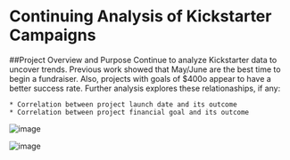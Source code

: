 # Continuing Analysis of Kickstarter Campaigns

##Project Overview and Purpose
Continue to analyze Kickstarter data to uncover trends.  Previous work showed that May/June are the best time to begin a fundraiser.  Also, projects with goals of $400o appear to have a better success rate.  Further analysis explores these relationaships, if any:

    * Correlation between project launch date and its outcome
    * Correlation between project financial goal and its outcome
    
![image](https://user-images.githubusercontent.com/84471904/123290734-5cc59d80-d4c6-11eb-8aff-69eb23ad4944.png)


![image](https://user-images.githubusercontent.com/84471904/123289803-9e097d80-d4c5-11eb-96ce-534a19a0e6a1.png)
